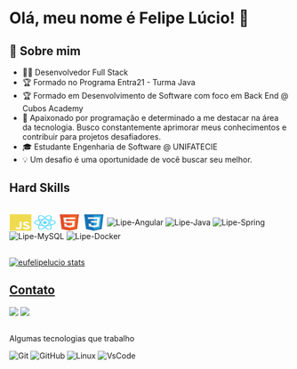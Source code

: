 
# Olá, meu nome é Felipe Lúcio! 👋

## 🚀 Sobre mim

- 👩‍💻 Desenvolvedor Full Stack
- 🏆 Formado no Programa Entra21 - Turma Java
- 🏆 Formado em Desenvolvimento de Software com foco em Back End @ Cubos Academy
- 🎥 Apaixonado por programação e determinado a me destacar na área da tecnologia. Busco constantemente aprimorar meus conhecimentos e contribuir para projetos desafiadores.
- 🎓 Estudante Engenharia de Software @ UNIFATECIE 
- 💡 Um desafio é uma oportunidade de você buscar seu melhor.

## Hard Skills

<div style="display: inline_block" align="left"><br>
    <img align="center" alt="LIpe-Js" height="30" width="40" src="https://raw.githubusercontent.com/devicons/devicon/master/icons/javascript/javascript-plain.svg">
    <img align="center" alt="Lipe-React" height="30" width="40" src="https://raw.githubusercontent.com/devicons/devicon/master/icons/react/react-original.svg">
    <img align="center" alt="Lipe-HTML" height="30" width="40" src="https://raw.githubusercontent.com/devicons/devicon/master/icons/html5/html5-original.svg">
    <img align="center" alt="Lipe-CSS" height="30" width="40" src="https://raw.githubusercontent.com/devicons/devicon/master/icons/css3/css3-original.svg">
    <img align="center" alt="Lipe-Angular" height="30" width="40" src="https://cdn.jsdelivr.net/gh/devicons/devicon/icons/angularjs/angularjs-plain.svg">
    <img align="center" alt="Lipe-Java" height="30" width="40" src="https://cdn.jsdelivr.net/gh/devicons/devicon/icons/java/java-original.svg">
    <img align="center" alt="Lipe-Spring" height="30" width="40" src="https://cdn.jsdelivr.net/gh/devicons/devicon/icons/spring/spring-original.svg">
    <img align="center" alt="Lipe-MySQL" height="30" width="40" src="https://cdn.jsdelivr.net/gh/devicons/devicon/icons/mysql/mysql-original.svg">
    <img align="center" alt="Lipe-Docker" height="30" width="40" src="https://cdn.jsdelivr.net/gh/devicons/devicon/icons/docker/docker-plain.svg"> 
</div>

## 

<div align="left">
    <a href="https://github.com/eufelipelucio">
    <img height="160em" src="https://github-readme-stats.vercel.app/api/top-langs/?username=eufelipelucio&layout=compact&langs_count=7&theme=vision-friendly-dark" alt="eufelipelucio stats"/>
</div>
  
  ## Contato
   
<div align="left"> 
    <a href = "mailto:eufelipelucio@gmail.com"><img src="https://img.shields.io/badge/-Gmail-%23333?style=for-the-badge&logo=gmail&logoColor=white" target="_blank"></a>
    <a href="https://www.linkedin.com/in/eufelipelucio" target="_blank"><img src="https://img.shields.io/badge/-LinkedIn-%230077B5?style=for-the-badge&logo=linkedin&logoColor=white" target="_blank"></a>
</div>
  
  ##
  
<div align="left">Algumas tecnologias que trabalho
  
![Git](https://img.shields.io/badge/-Git-222222?style=flat&logo=git&logoColor=F05032)
![GitHub](https://img.shields.io/badge/-GitHub-222222?style=flat&logo=github&logoColor=FFFFFF)
![Linux](https://img.shields.io/badge/-Linux-222222?style=flat&logo=linux&logoColor=FCC624)
![VsCode](https://img.shields.io/badge/-VsCode-222222?style=flat&logo=vscode&logoColor=FCC624)
</div>
